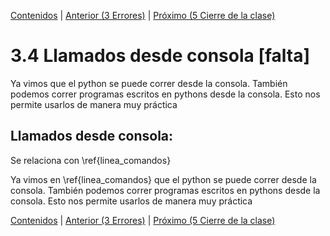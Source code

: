 [Contenidos](../Contenidos.md) \| [Anterior (3 Errores)](03_Bugs.md) \| [Próximo (5 Cierre de la clase)](05_Cierre.md)

# 3.4 Llamados desde consola [falta]

Ya vimos que el python se puede correr desde la consola. También podemos correr programas escritos en pythons desde la consola. Esto nos permite usarlos de manera muy práctica

## Llamados desde consola:

Se relaciona con \ref{linea_comandos}

Ya vimos en \ref{linea_comandos} que el python se puede correr desde la consola. También podemos correr programas escritos en pythons desde la consola. Esto nos permite usarlos de manera muy práctica





[Contenidos](../Contenidos.md) \| [Anterior (3 Errores)](03_Bugs.md) \| [Próximo (5 Cierre de la clase)](05_Cierre.md)

